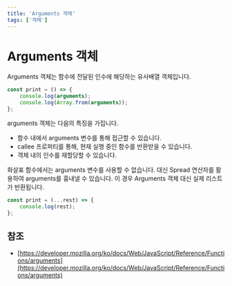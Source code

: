 ```yaml
---
title: 'Arguments 객체'
tags: ['객체']
---
```


# Arguments 객체

Arguments 객체는 함수에 전달된 인수에 해당하는 유사배열 객체입니다.

```javascript
const print = () => {
	console.log(arguments);
	console.log(Array.from(arguments));
};
```

arguments 객체는 다음의 특징을 가집니다.

* 함수 내에서 arguments 변수를 통해 접근할 수 있습니다.
* callee 프로퍼티를 통해, 현재 실행 중인 함수를 반환받을 수 있습니다.
* 객체 내의 인수를 재할당할 수 있습니다.

화살표 함수에서는 arguments 변수를 사용할 수 없습니다. 대신 Spread 연산자를 활용하여 arguments를 흉내낼 수 있습니다. 이 경우 Arguments 객체 대신 실제 리스트가 반환됩니다.

```javascript
const print = (...rest) => {
	console.log(rest);
};
```

## 참조

* [https://developer.mozilla.org/ko/docs/Web/JavaScript/Reference/Functions/arguments](https://developer.mozilla.org/ko/docs/Web/JavaScript/Reference/Functions/arguments)
